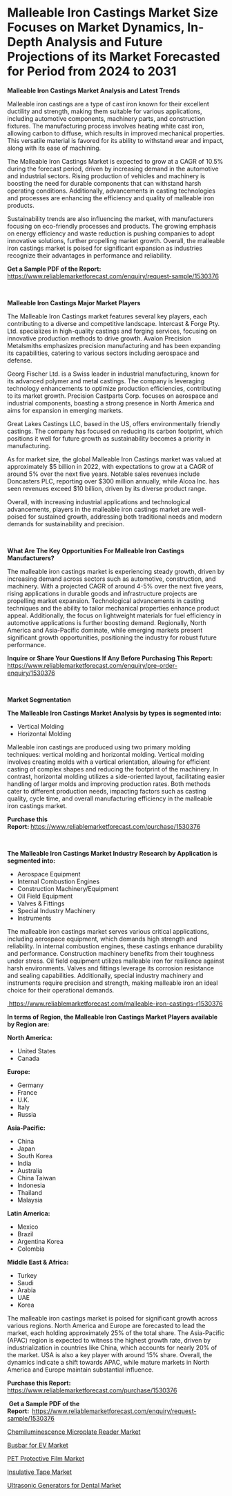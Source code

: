 <p><h1>Malleable Iron Castings Market Size Focuses on Market Dynamics, In-Depth Analysis and Future Projections of its Market Forecasted for Period from 2024 to 2031</h1></p><p><strong>Malleable Iron Castings Market Analysis and Latest Trends</strong></p>
<p><p>Malleable iron castings are a type of cast iron known for their excellent ductility and strength, making them suitable for various applications, including automotive components, machinery parts, and construction fixtures. The manufacturing process involves heating white cast iron, allowing carbon to diffuse, which results in improved mechanical properties. This versatile material is favored for its ability to withstand wear and impact, along with its ease of machining.</p><p>The Malleable Iron Castings Market is expected to grow at a CAGR of 10.5% during the forecast period, driven by increasing demand in the automotive and industrial sectors. Rising production of vehicles and machinery is boosting the need for durable components that can withstand harsh operating conditions. Additionally, advancements in casting technologies and processes are enhancing the efficiency and quality of malleable iron products. </p><p>Sustainability trends are also influencing the market, with manufacturers focusing on eco-friendly processes and products. The growing emphasis on energy efficiency and waste reduction is pushing companies to adopt innovative solutions, further propelling market growth. Overall, the malleable iron castings market is poised for significant expansion as industries recognize their advantages in performance and reliability.</p></p>
<p><strong>Get a Sample PDF of the Report:&nbsp;</strong> <a href="https://www.reliablemarketforecast.com/enquiry/request-sample/1530376?utm_campaign=1080&utm_medium=2&utm_source=Github&utm_content=ia&utm_term=10112024&utm_id=malleable-iron-castings">https://www.reliablemarketforecast.com/enquiry/request-sample/1530376</a></p>
<p>&nbsp;</p>
<p><strong>Malleable Iron Castings Major Market Players</strong></p>
<p><p>The Malleable Iron Castings market features several key players, each contributing to a diverse and competitive landscape. Intercast & Forge Pty. Ltd. specializes in high-quality castings and forging services, focusing on innovative production methods to drive growth. Avalon Precision Metalsmiths emphasizes precision manufacturing and has been expanding its capabilities, catering to various sectors including aerospace and defense.</p><p>Georg Fischer Ltd. is a Swiss leader in industrial manufacturing, known for its advanced polymer and metal castings. The company is leveraging technology enhancements to optimize production efficiencies, contributing to its market growth. Precision Castparts Corp. focuses on aerospace and industrial components, boasting a strong presence in North America and aims for expansion in emerging markets.</p><p>Great Lakes Castings LLC, based in the US, offers environmentally friendly castings. The company has focused on reducing its carbon footprint, which positions it well for future growth as sustainability becomes a priority in manufacturing.</p><p>As for market size, the global Malleable Iron Castings market was valued at approximately $5 billion in 2022, with expectations to grow at a CAGR of around 5% over the next five years. Notable sales revenues include Doncasters PLC, reporting over $300 million annually, while Alcoa Inc. has seen revenues exceed $10 billion, driven by its diverse product range.</p><p>Overall, with increasing industrial applications and technological advancements, players in the malleable iron castings market are well-poised for sustained growth, addressing both traditional needs and modern demands for sustainability and precision.</p></p>
<p>&nbsp;</p>
<p><strong>What Are The Key Opportunities For Malleable Iron Castings Manufacturers?</strong></p>
<p><p>The malleable iron castings market is experiencing steady growth, driven by increasing demand across sectors such as automotive, construction, and machinery. With a projected CAGR of around 4-5% over the next five years, rising applications in durable goods and infrastructure projects are propelling market expansion. Technological advancements in casting techniques and the ability to tailor mechanical properties enhance product appeal. Additionally, the focus on lightweight materials for fuel efficiency in automotive applications is further boosting demand. Regionally, North America and Asia-Pacific dominate, while emerging markets present significant growth opportunities, positioning the industry for robust future performance.</p></p>
<p><strong>Inquire or Share Your Questions If Any Before Purchasing This Report:</strong> <a href="https://www.reliablemarketforecast.com/enquiry/pre-order-enquiry/1530376?utm_campaign=1080&utm_medium=2&utm_source=Github&utm_content=ia&utm_term=10112024&utm_id=malleable-iron-castings">https://www.reliablemarketforecast.com/enquiry/pre-order-enquiry/1530376</a></p>
<p>&nbsp;</p>
<p><strong>Market Segmentation</strong></p>
<p><strong>The Malleable Iron Castings Market Analysis by types is segmented into:</strong></p>
<p><ul><li>Vertical Molding</li><li>Horizontal Molding</li></ul></p>
<p><p>Malleable iron castings are produced using two primary molding techniques: vertical molding and horizontal molding. Vertical molding involves creating molds with a vertical orientation, allowing for efficient casting of complex shapes and reducing the footprint of the machinery. In contrast, horizontal molding utilizes a side-oriented layout, facilitating easier handling of larger molds and improving production rates. Both methods cater to different production needs, impacting factors such as casting quality, cycle time, and overall manufacturing efficiency in the malleable iron castings market.</p></p>
<p><strong>Purchase this Report:&nbsp;</strong><a href="https://www.reliablemarketforecast.com/purchase/1530376?utm_campaign=1080&utm_medium=2&utm_source=Github&utm_content=ia&utm_term=10112024&utm_id=malleable-iron-castings">https://www.reliablemarketforecast.com/purchase/1530376</a></p>
<p>&nbsp;</p>
<p><strong>The Malleable Iron Castings Market Industry Research by Application is segmented into:</strong></p>
<p><ul><li>Aerospace Equipment</li><li>Internal Combustion Engines</li><li>Construction Machinery/Equipment</li><li>Oil Field Equipment</li><li>Valves & Fittings</li><li>Special Industry Machinery</li><li>Instruments</li></ul></p>
<p><p>The malleable iron castings market serves various critical applications, including aerospace equipment, which demands high strength and reliability. In internal combustion engines, these castings enhance durability and performance. Construction machinery benefits from their toughness under stress. Oil field equipment utilizes malleable iron for resilience against harsh environments. Valves and fittings leverage its corrosion resistance and sealing capabilities. Additionally, special industry machinery and instruments require precision and strength, making malleable iron an ideal choice for their operational demands.</p></p>
<p><a href="https://www.reliablemarketforecast.com/malleable-iron-castings-r1530376?utm_campaign=1080&utm_medium=2&utm_source=Github&utm_content=ia&utm_term=10112024&utm_id=malleable-iron-castings">&nbsp;https://www.reliablemarketforecast.com/malleable-iron-castings-r1530376</a></p>
<p><strong>In terms of Region, the Malleable Iron Castings Market Players available by Region are:</strong></p>
<p>
    <p> <strong> North America: </strong>
        <ul>
            <li>United States</li>
            <li>Canada</li>
        </ul>
        </p> 
    <p> <strong> Europe: </strong>
        <ul>
            <li>Germany</li>
            <li>France</li>
            <li>U.K.</li>
            <li>Italy</li>
            <li>Russia</li>
        </ul>
        </p> 
    <p> <strong> Asia-Pacific: </strong>
        <ul>
            <li>China</li>
            <li>Japan</li>
            <li>South Korea</li>
            <li>India</li>
            <li>Australia</li>
            <li>China Taiwan</li>
            <li>Indonesia</li>
            <li>Thailand</li>
            <li>Malaysia</li>
        </ul>
        </p> 
    <p> <strong> Latin America: </strong>
        <ul>
            <li>Mexico</li>
            <li>Brazil</li>
            <li>Argentina Korea</li>
            <li>Colombia</li>
        </ul>
        </p> 
    <p> <strong> Middle East & Africa: </strong>
        <ul>
            <li>Turkey</li>
            <li>Saudi</li>
            <li>Arabia</li>
            <li>UAE</li>
            <li>Korea</li>
        </ul>
    </p>
    </p>
<p><p>The malleable iron castings market is poised for significant growth across various regions. North America and Europe are forecasted to lead the market, each holding approximately 25% of the total share. The Asia-Pacific (APAC) region is expected to witness the highest growth rate, driven by industrialization in countries like China, which accounts for nearly 20% of the market. USA is also a key player with around 15% share. Overall, the dynamics indicate a shift towards APAC, while mature markets in North America and Europe maintain substantial influence.</p></p>
<p><strong>Purchase this Report: </strong><a href="https://www.reliablemarketforecast.com/purchase/1530376?utm_campaign=1080&utm_medium=2&utm_source=Github&utm_content=ia&utm_term=10112024&utm_id=malleable-iron-castings">https://www.reliablemarketforecast.com/purchase/1530376</a></p>
<p>&nbsp;<strong>Get a Sample PDF of the Report:&nbsp;&nbsp;</strong><a href="https://www.reliablemarketforecast.com/enquiry/request-sample/1530376?utm_campaign=1080&utm_medium=2&utm_source=Github&utm_content=ia&utm_term=10112024&utm_id=malleable-iron-castings">https://www.reliablemarketforecast.com/enquiry/request-sample/1530376</a></p>
<p><strong></strong></p>
<p><p><a href="https://issuu.com/reportprime-2/docs/chemiluminescence-microplate-reader_b16cd85e15d2d6?utm_campaign=1080&utm_medium=2&utm_source=Github&utm_content=ia&utm_term=10112024&utm_id=malleable-iron-castings">Chemiluminescence Microplate Reader Market</a></p><p><a href="https://www.linkedin.com/pulse/competitive-intelligence-busbar-ev-market-key-players-strategies-sfmyf?utm_campaign=1080&utm_medium=2&utm_source=Github&utm_content=ia&utm_term=10112024&utm_id=malleable-iron-castings">Busbar for EV Market</a></p><p><a href="https://github.com/lallietva4l/Market-Research-Report-List-1/blob/main/pet-protective-film-market.md?utm_campaign=1080&utm_medium=2&utm_source=Github&utm_content=ia&utm_term=10112024&utm_id=malleable-iron-castings">PET Protective Film Market</a></p><p><a href="https://github.com/gareyratsepny/Market-Research-Report-List-1/blob/main/insulative-tape-market.md?utm_campaign=1080&utm_medium=2&utm_source=Github&utm_content=ia&utm_term=10112024&utm_id=malleable-iron-castings">Insulative Tape Market</a></p><p><a href="https://issuu.com/reportprime-2/docs/ultrasonic-generators-for-dental-ma_17b1458ca885f6?utm_campaign=1080&utm_medium=2&utm_source=Github&utm_content=ia&utm_term=10112024&utm_id=malleable-iron-castings">Ultrasonic Generators for Dental Market</a></p></p>
